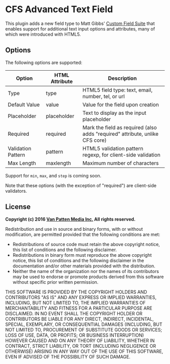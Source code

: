 # CFS Advanced Text Field

This plugin adds a new field type to Matt Gibbs' [Custom Field Suite](https://github.com/mgibbs189/custom-field-suite) that enables support for additional text input options and attributes, many of which were introduced with HTML5.

## Options

The following options are supported:

| Option             | HTML Attribute | Description                                                                  |
|--------------------|----------------|------------------------------------------------------------------------------|
| Type               | type           | HTML5 field type: text, email, number, tel, or url                           |
| Default Value      | value          | Value for the field upon creation                                            |
| Placeholder        | placeholder    | Text to display as the input placeholder                                     |
| Required           | required       | Mark the field as required (also adds "required" attribute, unlike CFS core) |
| Validation Pattern | pattern        | HTML5 validation pattern regexp, for client-side validation                  |
| Max Length         | maxlength      | Maximum number of characters                                                 |

Support for `min`, `max`, and `step` is coming soon.

Note that these options (with the exception of "required") are client-side validators.

## License

**Copyright (c) 2016 [Van Patten Media Inc.](https://www.vanpattenmedia.com/) All rights reserved.**

Redistribution and use in source and binary forms, with or without modification, are permitted provided that the following conditions are met:

*   Redistributions of source code must retain the above copyright notice, this list of conditions and the following disclaimer.
*   Redistributions in binary form must reproduce the above copyright notice, this list of conditions and the following disclaimer in the documentation and/or other materials provided with the distribution.
*   Neither the name of the organization nor the names of its contributors may be used to endorse or promote products derived from this software without specific prior written permission.

THIS SOFTWARE IS PROVIDED BY THE COPYRIGHT HOLDERS AND CONTRIBUTORS "AS IS" AND ANY EXPRESS OR IMPLIED WARRANTIES, INCLUDING, BUT NOT LIMITED TO, THE IMPLIED WARRANTIES OF MERCHANTABILITY AND FITNESS FOR A PARTICULAR PURPOSE ARE DISCLAIMED. IN NO EVENT SHALL THE COPYRIGHT HOLDER OR CONTRIBUTORS BE LIABLE FOR ANY DIRECT, INDIRECT, INCIDENTAL, SPECIAL, EXEMPLARY, OR CONSEQUENTIAL DAMAGES (INCLUDING, BUT NOT LIMITED TO, PROCUREMENT OF SUBSTITUTE GOODS OR SERVICES; LOSS OF USE, DATA, OR PROFITS; OR BUSINESS INTERRUPTION) HOWEVER CAUSED AND ON ANY THEORY OF LIABILITY, WHETHER IN CONTRACT, STRICT LIABILITY, OR TORT (INCLUDING NEGLIGENCE OR OTHERWISE) ARISING IN ANY WAY OUT OF THE USE OF THIS SOFTWARE, EVEN IF ADVISED OF THE POSSIBILITY OF SUCH DAMAGE.

